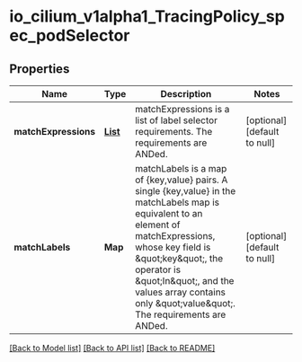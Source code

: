 # io_cilium_v1alpha1_TracingPolicy_spec_podSelector
## Properties

| Name | Type | Description | Notes |
|------------ | ------------- | ------------- | -------------|
| **matchExpressions** | [**List**](io_cilium_v1alpha1_TracingPolicy_spec_podSelector_matchExpressions_inner.md) | matchExpressions is a list of label selector requirements. The requirements are ANDed. | [optional] [default to null] |
| **matchLabels** | **Map** | matchLabels is a map of {key,value} pairs. A single {key,value} in the matchLabels map is equivalent to an element of matchExpressions, whose key field is \&quot;key\&quot;, the operator is \&quot;In\&quot;, and the values array contains only \&quot;value\&quot;. The requirements are ANDed. | [optional] [default to null] |

[[Back to Model list]](../README.md#documentation-for-models) [[Back to API list]](../README.md#documentation-for-api-endpoints) [[Back to README]](../README.md)

